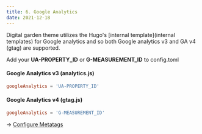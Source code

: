 ```yaml
---
title: 6. Google Analytics
date: 2021-12-18
---
```


Digital garden theme utilizes the Hugo's [internal template](internal templates) for Google analytics and so both Google analytics v3 and GA v4 (gtag) are supported.

Add your **UA-PROPERTY_ID** or **G-MEASUREMENT_ID** to config.toml

#### Google Analytics v3 (analytics.js)

```toml
googleAnalytics = 'UA-PROPERTY_ID'
```

#### Google Analytics v4 (gtag.js)

```toml
googleAnalytics = 'G-MEASUREMENT_ID'
```

→ [Configure Metatags](/articles/metatags)
